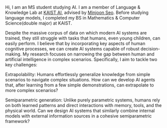 Hi, I am an MS student studying AI. I am a member of Language & Knowledge Lab at [KAIST AI](https://github.com/kaistAI/), advised by [Minjoon Seo](https://seominjoon.github.io/). Before studying language models, I completed my BS in Mathematics & Computer Science(double major) at KAIST.
        
Despite the massive corpus of data on which modern AI systems are trained, they still struggle with tasks that humans, even young children, can easily perform. I believe that by incorporating key aspects of human cognitive processes, we can create AI systems capable of robust decision-making. My research focuses on narrowing the gap between human and artificial intelligence in complex scenarios. Specifically, I aim to tackle two key challenges:

Extrapolability: Humans effortlessly generalize knowledge from simple scenarios to navigate complex situations. How can we develop AI agents that, after learning from a few simple demonstrations, can extrapolate to more complex scenarios?

Semiparametric generation: Unlike purely parametric systems, humans rely on both learned patterns and direct interactions with memory, tools, and the physical world. Can we design AI systems that similarly combine internal models with external information sources in a cohesive semiparametric framework?

